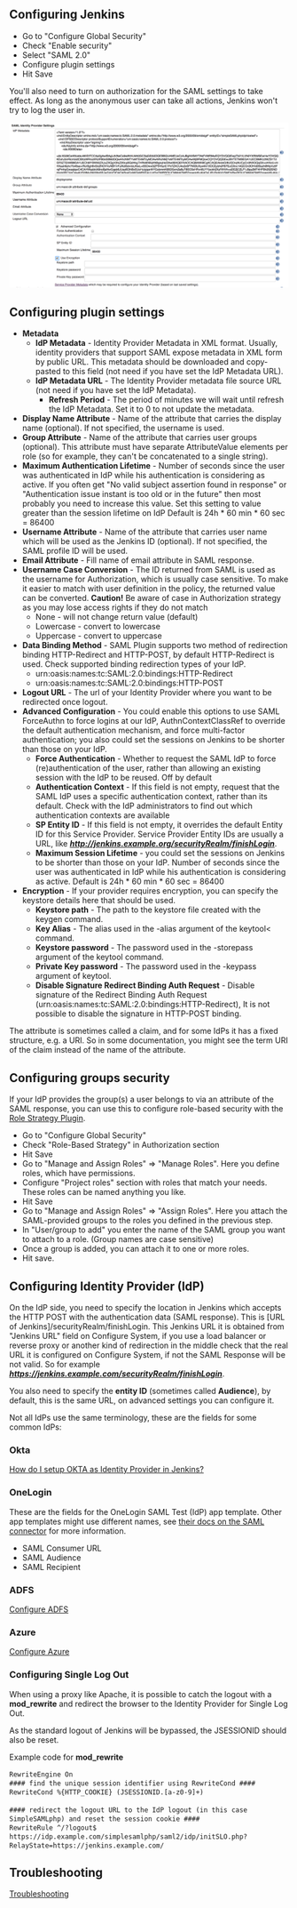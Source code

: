 Configuring Jenkins
----------------

* Go to "Configure Global Security"
* Check "Enable security"
* Select "SAML 2.0"
* Configure plugin settings
* Hit Save

You'll also need to turn on authorization for the SAML settings to take effect. As long as the anonymous user can take all actions, Jenkins won't try to log the user in.

![](images/SAMLPluginSetting.png)

## Configuring plugin settings

* **Metadata**
  * **IdP Metadata** - Identity Provider Metadata in XML format. Usually, identity providers that support SAML expose metadata in XML form by public URL. This metadata should be downloaded and copy-pasted to this field (not need if you have set the IdP Metadata URL).
  * **IdP Metadata URL** - The Identity Provider metadata file source URL (not need if you have set the IdP Metadata).
    * **Refresh Period** - The period of minutes we will wait until refresh the IdP Metadata. Set it to 0 to not update the metadata.
* **Display Name Attribute** - Name of the attribute that carries the display name (optional). If not specified, the username is used.
* **Group Attribute** - Name of the attribute that carries user groups (optional). This attribute must have separate AttributeValue elements per role (so for example, they can't be concatenated to a single string).
* **Maximum Authentication Lifetime** - Number of seconds since the user was authenticated in IdP while his authentication is considering as active. If you often get "No valid subject assertion found in response" or "Authentication issue instant is too old or in the future" then most probably you need to increase this value. Set this setting to value greater than the session lifetime on IdP
Default is 24h * 60 min * 60 sec = 86400
* **Username Attribute** - Name of the attribute that carries user name which will be used as the Jenkins ID (optional). If not specified, the SAML profile ID will be used.
* **Email Attribute** - Fill name of email attribute in SAML response.
* **Username Case Conversion** - The ID returned from SAML is used as the username for Authorization, which is usually case sensitive. To make it easier to match with user definition in the policy, the returned value can be converted. 
__Caution!__ Be aware of case in Authorization strategy as you may lose access rights if they do not match
  * None - will not change return value (default)
  * Lowercase - convert to lowercase
  * Uppercase - convert to uppercase
* **Data Binding Method** - SAML Plugin supports two method of redirection binding HTTP-Redirect and HTTP-POST, by default HTTP-Redirect is used. Check supported binding redirection types of your IdP.
  * urn:oasis:names:tc:SAML:2.0:bindings:HTTP-Redirect
  * urn:oasis:names:tc:SAML:2.0:bindings:HTTP-POST
* **Logout URL** - The url of your Identity Provider where you want to be redirected once logout.
* **Advanced Configuration** - You could enable this options to use SAML ForceAuthn to force logins at our IdP, AuthnContextClassRef to override the default authentication mechanism, and force multi-factor authentication; you also could set the sessions on Jenkins to be shorter than those on your IdP.
  * **Force Authentication** - Whether to request the SAML IdP to force (re)authentication of the user, rather than allowing an existing session with the IdP to be reused. Off by default
  * **Authentication Context** - If this field is not empty, request that the SAML IdP uses a specific authentication context, rather than its default. Check with the IdP administrators to find out which authentication contexts are available
  * **SP Entity ID** - If this field is not empty, it overrides the default Entity ID for this Service Provider. Service Provider Entity IDs are usually a URL, like ***http://jenkins.example.org/securityRealm/finishLogin***.
  * **Maximum Session Lifetime** - you could set the sessions on Jenkins to be shorter than those on your IdP. Number of seconds since the user was authenticated in IdP while his authentication is considering as active. 
  Default is 24h * 60 min * 60 sec = 86400
* **Encryption** - If your provider requires encryption, you can specify the keystore details here that should be used.
  * **Keystore path** - The path to the keystore file created with the keygen command.
  * **Key Alias** - The alias used in the -alias argument of the keytool< command.
  * **Keystore password** - The password used in the -storepass argument of the keytool command.
  * **Private Key password** - The password used in the -keypass argument of keytool.
  * **Disable Signature Redirect Binding Auth Request** - Disable signature of the Redirect Binding Auth Request (urn:oasis:names:tc:SAML:2.0:bindings:HTTP-Redirect), It is not possible to disable the signature in HTTP-POST binding.
  
The attribute is sometimes called a claim, and for some IdPs it has a fixed structure, e.g. a URI. So in some documentation, you might see the term URI of the claim instead of the name of the attribute.

## Configuring groups security

If your IdP provides the group(s) a user belongs to via an attribute of the SAML response, you can use this to configure role-based security with the [Role Strategy Plugin](https://wiki.jenkins-ci.org/display/JENKINS/Role+Strategy+Plugin).

* Go to "Configure Global Security"
* Check "Role-Based Strategy" in Authorization section
* Hit Save
* Go to "Manage and Assign Roles" => "Manage Roles". Here you define roles, which have permissions.
* Configure "Project roles" section with roles that match your needs. These roles can be named anything you like.
* Hit Save
* Go to "Manage and Assign Roles" => "Assign Roles". Here you attach the SAML-provided groups to the roles you defined in the previous step.
* In "User/group to add" you enter the name of the SAML group you want to attach to a role. (Group names are case sensitive)
* Once a group is added, you can attach it to one or more roles.
* Hit save.

## Configuring Identity Provider (IdP)

On the IdP side, you need to specify the location in Jenkins which accepts the HTTP POST with the authentication data (SAML response). This is [URL of Jenkins]/securityRealm/finishLogin. This Jenkins URL  it is obtained from "Jenkins URL" field on Configure System, if you use a load balancer or reverse proxy or another kind of redirection in the middle check that the real URL it is configured on Configure System, if not the SAML Response will be not valid.  So for example ***https://jenkins.example.com/securityRealm/finishLogin***.

You also need to specify the **entity ID** (sometimes called **Audience**), by default, this is the same URL, on advanced settings you can configure it.

Not all IdPs use the same terminology, these are the fields for some common IdPs:

### Okta

[How do I setup OKTA as Identity Provider in Jenkins?](https://support.cloudbees.com/hc/en-us/articles/115000105752)

### OneLogin

These are the fields for the OneLogin SAML Test (IdP) app template. Other app templates might use different names, see [their docs on the SAML connector](https://support.onelogin.com/hc/en-us/articles/202673944-How-to-Use-the-OneLogin-SAML-Test-Connector) for more information.

* SAML Consumer URL
* SAML Audience
* SAML Recipient

### ADFS

[Configure ADFS](ADFS_CONFIG.md)

### Azure

[Configure Azure](CONFIGURE_AZURE.md)

### Configuring Single Log Out

When using a proxy like Apache, it is possible to catch the logout with a **mod_rewrite** and redirect the browser to the Identity Provider for Single Log Out.

As the standard logout of Jenkins will be bypassed, the JSESSIONID should also be reset.

Example code for **mod_rewrite**

```
RewriteEngine On
#### find the unique session identifier using RewriteCond ####
RewriteCond %{HTTP_COOKIE} (JSESSIONID.[a-z0-9]+)

#### redirect the logout URL to the IdP logout (in this case SimpleSAMLphp) and reset the session cookie ####
RewriteRule ^/?logout$ https://idp.example.com/simplesamlphp/saml2/idp/initSLO.php?RelayState=https://jenkins.example.com/ 
```

Troubleshooting
-------------------
[Troubleshooting](TROUBLESHOOTING.md)

